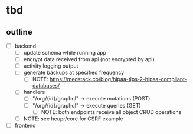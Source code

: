 # tbd

## outline
- [ ] backend
	- [ ] update schema while running app
	- [ ] encrypt data received from api (not encrypted by api)
	- [ ] activity logging output
	- [ ] generate backups at specified frequency
		- [ ] NOTE: https://medstack.co/blog/hipaa-tips-2-hipaa-compliant-databases/
	- [ ] handlers
		- [ ] "/org/{id}/graphql" -> execute mutations (POST)
		- [ ] "/org/{id}/graphql" -> execute queries (GET)
			- [ ] NOTE: both endpoints receive all object CRUD operations
	- [ ] NOTE: see heupr/core for CSRF example
- [ ] frontend
